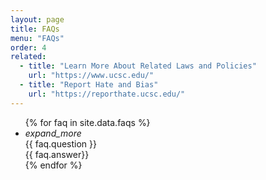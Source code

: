 ```yaml
---
layout: page
title: FAQs
menu: "FAQs"
order: 4
related:
  - title: "Learn More About Related Laws and Policies"
    url: "https://www.ucsc.edu/"
  - title: "Report Hate and Bias"
    url: "https://reporthate.ucsc.edu/"
---
```

<ul class="collapsible" data-collapsible="accordion">
  {% for faq in site.data.faqs %}
  <li class="faqs-list">
     <div class="collapsible-header">
      <div class="expand-icon">
        <i class="material-icons right more" aria-expanded="false" aria-controls="accordion-panel-{{ faq.content-marking }}">expand_more</i>
        <i class="material-icons right less" style="display: none" aria-expanded="true" aria-controls="accordion-panel-{{ faq.content-marking }}">expand_less</i>
      </div>
      <div class="faq-title">{{ faq.question }}</div>
     </div>
     <div class="collapsible-body" aria-labelledby="accordion-header-{{ faq.content-marking }}">{{ faq.answer}}</div>
  </li>
  {% endfor %}
</ul>

